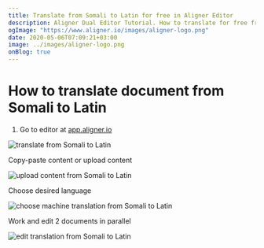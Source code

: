 ```yaml
---
title: Translate from Somali to Latin for free in Aligner Editor
description: Aligner Dual Editor Tutorial. How to translate for free from Somali to Latin. Aligner is multilingual document management platform. 
ogImage: "https://www.aligner.io/images/aligner-logo.png"
date: 2020-05-06T07:09:21+03:00
image: ../images/aligner-logo.png
onBlog: true
---
```


# How to translate document from Somali to Latin

1. Go to editor at [app.aligner.io](https://app.aligner.io "Aligner App web page")

![translate from Somali to Latin](../aligner-blank-editor.png "translate from Somali to Latin")

Copy-paste content or upload content

![upload content from Somali to Latin](../aligner-uploaded-document.png "upload content from Somali to Latin")

Choose desired language

![choose machine translation from Somali to Latin](../aligner-language-dropdown.png "choose machine translation from Somali to Latin")

Work and edit 2 documents in parallel

![edit translation from Somali to Latin](../aligner-double-sitded-editor.png "edit translation from Somali to Latin")

